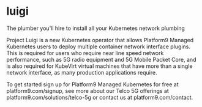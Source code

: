 # luigi
The plumber you'll hire to install all your Kubernetes network plumbing

Project Luigi is a new Kubernetes operator that allows Platform9 Managed Kubernetes users to deploy multiple container network interface plugins. This is required for users who require near line speed network performance, such as 5G radio equipment and 5G Mobile Packet Core, and is also required for KubeVirt virtual machines that have more than a single network interface, as many production applications require.  

To get started sign up for Platform9 Managed Kubernetes for free at platform9.com/signup, see more about our Telco 5G offerings at platform9.com/solutions/telco-5g or contact us at platform9.com/contact.  
